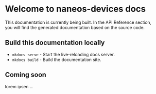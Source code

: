 # Welcome to naneos-devices docs

This documentation is currently being built.
In the API Reference section, you will find the generated documentation based on the source code.

## Build this documentation locally

* `mkdocs serve` - Start the live-reloading docs server.
* `mkdocs build` - Build the documentation site.

## Coming soon
lorem ipsen ...